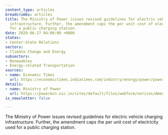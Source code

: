 ```yaml
---
content_type: articles
breadcrumbs: articles
title: The Ministry of Power issues revised guidelines for electric vehicle charging
  infrastructure. Further, the amendment caps the per unit cost of electricity used
  for a public charging station.
date: 2020-06-17 04:00:00 +0000
states:
- Center-State Relations
sectors:
- Climate Change and Energy
subsectors:
- Renewables
- Energy-related Transportation
sources:
- name: Economic Times
  url: https://economictimes.indiatimes.com/industry/energy/power/power-ministry-issues-revised-norms-for-ev-charging-infra-to-boost-e-mobility/articleshow/71444886.cms?from=mdr
details:
- name: Ministry of Power
  url: https://powermin.nic.in/sites/default/files/webform/notices/Amendment%20in%20Revised%20Guidelines.pdf
is_newsletter: false

---
```

The Ministry of Power issues revised guidelines for electric vehicle charging infrastructure. Further, the amendment caps the per unit cost of electricity used for a public charging station.
